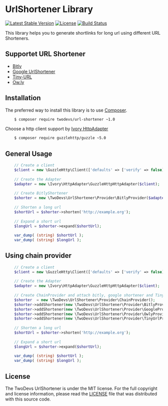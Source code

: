 UrlShortener Library
=========================================

[![Latest Stable Version](https://poser.pugx.org/twodevs/url-shortener/v/stable.svg)](https://packagist.org/packages/twodevs/url-shortener)
[![License](https://poser.pugx.org/twodevs/url-shortener/license.svg)](https://packagist.org/packages/twodevs/url-shortener)
[![Build Status](https://travis-ci.org/Zeichen32/UrlShortener.svg)](https://travis-ci.org/Zeichen32/UrlShortener)

This library helps you to generate shortlinks for long url using different URL Shorteners.

Supportet URL Shortener
-----------------------

* [Bitly](https://bitly.com)
* [Google UrlShortener](http://goo.gl/)
* [Tiny-URL](http://www.tiny-url.info/)
* [Ow.ly](http://ow.ly/)

Installation
------------

The preferred way to install this library is to use [Composer](http://getcomposer.org).

```bash
    $ composer require twodevs/url-shortener ~1.0
```

Choose a http client support by [Ivory HttpAdapter](https://github.com/egeloen/ivory-http-adapter)

```bash
    $ composer require guzzlehttp/guzzle ~5.0
```

General Usage
-------------

```php
    // Create a client
    $client = new \GuzzleHttp\Client(['defaults' => ['verify' => false]]);
    
    // Create the Adapter
    $adapter = new \Ivory\HttpAdapter\GuzzleHttpHttpAdapter($client);
    
    // Create BitlyShortener
    $shorter = new \TwoDevs\UrlShortener\Provider\BitlyProvider($adapter, ['access_token' => 'your-token']));
    
    // Shorten a long url
    $shortUrl = $shorter->shorten('http://example.org');
    
    // Expand a short url
    $longUrl = $shorter->expand($shortUrl);
    
    var_dump( (string) $shortUrl );
    var_dump( (string) $longUrl );
```

Using chain provider
-------------

```php
    // Create a client
    $client = new \GuzzleHttp\Client(['defaults' => ['verify' => false]]);
    
    // Create the Adapter
    $adapter = new \Ivory\HttpAdapter\GuzzleHttpHttpAdapter($client);
    
    // Create ChainProvider and attach bitly, google shortener and Tiny-Url
    $shorter  = new \TwoDevs\UrlShortener\Provider\ChainProvider();
    $shorter->addShortener(new \TwoDevs\UrlShortener\Provider\BitlyProvider($adapter, ['access_token' => 'your-token']));
    $shorter->addShortener(new \TwoDevs\UrlShortener\Provider\GoogleProvider($adapter, ['key' => 'your-key']));
    $shorter->addShortener(new \TwoDevs\UrlShortener\Provider\OwlyProvider($adapter, ['key' => 'your-key']));
    $shorter->addShortener(new \TwoDevs\UrlShortener\Provider\TinyUrlProvider($adapter));
    
    // Shorten a long url
    $shortUrl = $shorter->shorten('http://example.org');
    
    // Expand a short url
    $longUrl = $shorter->expand($shortUrl);
    
    var_dump( (string) $shortUrl );
    var_dump( (string) $longUrl );
```


License
-------

The TwoDevs UrlShortener is under the MIT license. For the full copyright and license information, please read the
[LICENSE](/LICENSE) file that was distributed with this source code.
